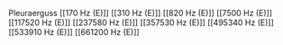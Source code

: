Pleuraerguss
[[170 Hz (E)]]
[[310 Hz (E)]]
[[820 Hz (E)]]
[[7500 Hz (E)]]
[[117520 Hz (E)]]
[[237580 Hz (E)]]
[[357530 Hz (E)]]
[[495340 Hz (E)]]
[[533910 Hz (E)]]
[[661200 Hz (E)]]